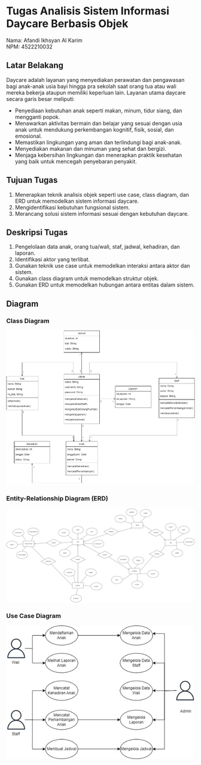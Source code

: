 # Tugas Analisis Sistem Informasi Daycare Berbasis Objek

Nama: Afandi Ikhsyan Al Karim  
NPM: 4522210032  

## Latar Belakang

Daycare adalah layanan yang menyediakan perawatan dan pengawasan bagi anak-anak usia bayi hingga pra sekolah saat orang tua atau wali mereka bekerja ataupun memiliki keperluan lain. Layanan utama daycare secara garis besar meliputi:

- Penyediaan kebutuhan anak seperti makan, minum, tidur siang, dan mengganti popok.
- Menawarkan aktivitas bermain dan belajar yang sesuai dengan usia anak untuk mendukung perkembangan kognitif, fisik, sosial, dan emosional.
- Memastikan lingkungan yang aman dan terlindungi bagi anak-anak.
- Menyediakan makanan dan minuman yang sehat dan bergizi.
- Menjaga kebersihan lingkungan dan menerapkan praktik kesehatan yang baik untuk mencegah penyebaran penyakit.

## Tujuan Tugas

1. Menerapkan teknik analisis objek seperti use case, class diagram, dan ERD untuk memodelkan sistem informasi daycare.
2. Mengidentifikasi kebutuhan fungsional sistem.
3. Merancang solusi sistem informasi sesuai dengan kebutuhan daycare.

## Deskripsi Tugas

1. Pengelolaan data anak, orang tua/wali, staf, jadwal, kehadiran, dan laporan.
2. Identifikasi aktor yang terlibat.
3. Gunakan teknik use case untuk memodelkan interaksi antara aktor dan sistem.
4. Gunakan class diagram untuk memodelkan struktur objek.
5. Gunakan ERD untuk memodelkan hubungan antara entitas dalam sistem.

## Diagram

### Class Diagram

![Class Diagram](CLASS_DIAGRAM.jpg)

### Entity-Relationship Diagram (ERD)

![ERD](ERD.png)

### Use Case Diagram

![Use Case Diagram](USE_CASE.jpg)
